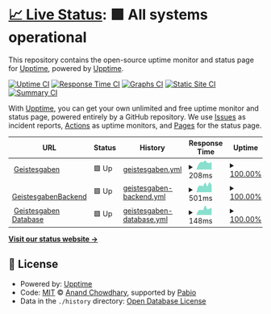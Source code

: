 # [📈 Live Status](https://demo.upptime.js.org): <!--live status--> **🟩 All systems operational**

This repository contains the open-source uptime monitor and status page for [Upptime](https://upptime.js.org), powered by [Upptime](https://github.com/upptime/upptime).

[![Uptime CI](https://github.com/tolobis/serviceUptime/workflows/Uptime%20CI/badge.svg)](https://github.com/tolobis/serviceUptime/actions?query=workflow%3A%22Uptime+CI%22)
[![Response Time CI](https://github.com/tolobis/serviceUptime/workflows/Response%20Time%20CI/badge.svg)](https://github.com/tolobis/serviceUptime/actions?query=workflow%3A%22Response+Time+CI%22)
[![Graphs CI](https://github.com/tolobis/serviceUptime/workflows/Graphs%20CI/badge.svg)](https://github.com/tolobis/serviceUptime/actions?query=workflow%3A%22Graphs+CI%22)
[![Static Site CI](https://github.com/tolobis/serviceUptime/workflows/Static%20Site%20CI/badge.svg)](https://github.com/tolobis/serviceUptime/actions?query=workflow%3A%22Static+Site+CI%22)
[![Summary CI](https://github.com/tolobis/serviceUptime/workflows/Summary%20CI/badge.svg)](https://github.com/tolobis/serviceUptime/actions?query=workflow%3A%22Summary+CI%22)

With [Upptime](https://upptime.js.org), you can get your own unlimited and free uptime monitor and status page, powered entirely by a GitHub repository. We use [Issues](https://github.com/upptime/upptime/issues) as incident reports, [Actions](https://github.com/tolobis/serviceUptime/actions) as uptime monitors, and [Pages](https://demo.upptime.js.org) for the status page.

<!--start: status pages-->
<!-- This summary is generated by Upptime (https://github.com/upptime/upptime) -->
<!-- Do not edit this manually, your changes will be overwritten -->
<!-- prettier-ignore -->
| URL | Status | History | Response Time | Uptime |
| --- | ------ | ------- | ------------- | ------ |
| <img alt="" src="https://icons.duckduckgo.com/ip3/geistes-gaben.de.ico" height="13"> [Geistesgaben](https://geistes-gaben.de) | 🟩 Up | [geistesgaben.yml](https://github.com/tolobis/serviceUptime/commits/HEAD/history/geistesgaben.yml) | <details><summary><img alt="Response time graph" src="./graphs/geistesgaben/response-time-week.png" height="20"> 208ms</summary><br><a href="https://tolobis.github.io/serviceUptime/history/geistesgaben"><img alt="Response time 188" src="https://img.shields.io/endpoint?url=https%3A%2F%2Fraw.githubusercontent.com%2Ftolobis%2FserviceUptime%2FHEAD%2Fapi%2Fgeistesgaben%2Fresponse-time.json"></a><br><a href="https://tolobis.github.io/serviceUptime/history/geistesgaben"><img alt="24-hour response time 217" src="https://img.shields.io/endpoint?url=https%3A%2F%2Fraw.githubusercontent.com%2Ftolobis%2FserviceUptime%2FHEAD%2Fapi%2Fgeistesgaben%2Fresponse-time-day.json"></a><br><a href="https://tolobis.github.io/serviceUptime/history/geistesgaben"><img alt="7-day response time 208" src="https://img.shields.io/endpoint?url=https%3A%2F%2Fraw.githubusercontent.com%2Ftolobis%2FserviceUptime%2FHEAD%2Fapi%2Fgeistesgaben%2Fresponse-time-week.json"></a><br><a href="https://tolobis.github.io/serviceUptime/history/geistesgaben"><img alt="30-day response time 203" src="https://img.shields.io/endpoint?url=https%3A%2F%2Fraw.githubusercontent.com%2Ftolobis%2FserviceUptime%2FHEAD%2Fapi%2Fgeistesgaben%2Fresponse-time-month.json"></a><br><a href="https://tolobis.github.io/serviceUptime/history/geistesgaben"><img alt="1-year response time 188" src="https://img.shields.io/endpoint?url=https%3A%2F%2Fraw.githubusercontent.com%2Ftolobis%2FserviceUptime%2FHEAD%2Fapi%2Fgeistesgaben%2Fresponse-time-year.json"></a></details> | <details><summary><a href="https://tolobis.github.io/serviceUptime/history/geistesgaben">100.00%</a></summary><a href="https://tolobis.github.io/serviceUptime/history/geistesgaben"><img alt="All-time uptime 100.00%" src="https://img.shields.io/endpoint?url=https%3A%2F%2Fraw.githubusercontent.com%2Ftolobis%2FserviceUptime%2FHEAD%2Fapi%2Fgeistesgaben%2Fuptime.json"></a><br><a href="https://tolobis.github.io/serviceUptime/history/geistesgaben"><img alt="24-hour uptime 100.00%" src="https://img.shields.io/endpoint?url=https%3A%2F%2Fraw.githubusercontent.com%2Ftolobis%2FserviceUptime%2FHEAD%2Fapi%2Fgeistesgaben%2Fuptime-day.json"></a><br><a href="https://tolobis.github.io/serviceUptime/history/geistesgaben"><img alt="7-day uptime 100.00%" src="https://img.shields.io/endpoint?url=https%3A%2F%2Fraw.githubusercontent.com%2Ftolobis%2FserviceUptime%2FHEAD%2Fapi%2Fgeistesgaben%2Fuptime-week.json"></a><br><a href="https://tolobis.github.io/serviceUptime/history/geistesgaben"><img alt="30-day uptime 100.00%" src="https://img.shields.io/endpoint?url=https%3A%2F%2Fraw.githubusercontent.com%2Ftolobis%2FserviceUptime%2FHEAD%2Fapi%2Fgeistesgaben%2Fuptime-month.json"></a><br><a href="https://tolobis.github.io/serviceUptime/history/geistesgaben"><img alt="1-year uptime 100.00%" src="https://img.shields.io/endpoint?url=https%3A%2F%2Fraw.githubusercontent.com%2Ftolobis%2FserviceUptime%2FHEAD%2Fapi%2Fgeistesgaben%2Fuptime-year.json"></a></details>
| <img alt="" src="https://icons.duckduckgo.com/ip3/backend.geistes-gaben.de.ico" height="13"> [GeistesgabenBackend](https://backend.geistes-gaben.de) | 🟩 Up | [geistesgaben-backend.yml](https://github.com/tolobis/serviceUptime/commits/HEAD/history/geistesgaben-backend.yml) | <details><summary><img alt="Response time graph" src="./graphs/geistesgaben-backend/response-time-week.png" height="20"> 501ms</summary><br><a href="https://tolobis.github.io/serviceUptime/history/geistesgaben-backend"><img alt="Response time 492" src="https://img.shields.io/endpoint?url=https%3A%2F%2Fraw.githubusercontent.com%2Ftolobis%2FserviceUptime%2FHEAD%2Fapi%2Fgeistesgaben-backend%2Fresponse-time.json"></a><br><a href="https://tolobis.github.io/serviceUptime/history/geistesgaben-backend"><img alt="24-hour response time 499" src="https://img.shields.io/endpoint?url=https%3A%2F%2Fraw.githubusercontent.com%2Ftolobis%2FserviceUptime%2FHEAD%2Fapi%2Fgeistesgaben-backend%2Fresponse-time-day.json"></a><br><a href="https://tolobis.github.io/serviceUptime/history/geistesgaben-backend"><img alt="7-day response time 501" src="https://img.shields.io/endpoint?url=https%3A%2F%2Fraw.githubusercontent.com%2Ftolobis%2FserviceUptime%2FHEAD%2Fapi%2Fgeistesgaben-backend%2Fresponse-time-week.json"></a><br><a href="https://tolobis.github.io/serviceUptime/history/geistesgaben-backend"><img alt="30-day response time 478" src="https://img.shields.io/endpoint?url=https%3A%2F%2Fraw.githubusercontent.com%2Ftolobis%2FserviceUptime%2FHEAD%2Fapi%2Fgeistesgaben-backend%2Fresponse-time-month.json"></a><br><a href="https://tolobis.github.io/serviceUptime/history/geistesgaben-backend"><img alt="1-year response time 492" src="https://img.shields.io/endpoint?url=https%3A%2F%2Fraw.githubusercontent.com%2Ftolobis%2FserviceUptime%2FHEAD%2Fapi%2Fgeistesgaben-backend%2Fresponse-time-year.json"></a></details> | <details><summary><a href="https://tolobis.github.io/serviceUptime/history/geistesgaben-backend">100.00%</a></summary><a href="https://tolobis.github.io/serviceUptime/history/geistesgaben-backend"><img alt="All-time uptime 92.11%" src="https://img.shields.io/endpoint?url=https%3A%2F%2Fraw.githubusercontent.com%2Ftolobis%2FserviceUptime%2FHEAD%2Fapi%2Fgeistesgaben-backend%2Fuptime.json"></a><br><a href="https://tolobis.github.io/serviceUptime/history/geistesgaben-backend"><img alt="24-hour uptime 100.00%" src="https://img.shields.io/endpoint?url=https%3A%2F%2Fraw.githubusercontent.com%2Ftolobis%2FserviceUptime%2FHEAD%2Fapi%2Fgeistesgaben-backend%2Fuptime-day.json"></a><br><a href="https://tolobis.github.io/serviceUptime/history/geistesgaben-backend"><img alt="7-day uptime 100.00%" src="https://img.shields.io/endpoint?url=https%3A%2F%2Fraw.githubusercontent.com%2Ftolobis%2FserviceUptime%2FHEAD%2Fapi%2Fgeistesgaben-backend%2Fuptime-week.json"></a><br><a href="https://tolobis.github.io/serviceUptime/history/geistesgaben-backend"><img alt="30-day uptime 100.00%" src="https://img.shields.io/endpoint?url=https%3A%2F%2Fraw.githubusercontent.com%2Ftolobis%2FserviceUptime%2FHEAD%2Fapi%2Fgeistesgaben-backend%2Fuptime-month.json"></a><br><a href="https://tolobis.github.io/serviceUptime/history/geistesgaben-backend"><img alt="1-year uptime 92.11%" src="https://img.shields.io/endpoint?url=https%3A%2F%2Fraw.githubusercontent.com%2Ftolobis%2FserviceUptime%2FHEAD%2Fapi%2Fgeistesgaben-backend%2Fuptime-year.json"></a></details>
| <img alt="" src="https://icons.duckduckgo.com/ip3/pniujixkkkqyqwowjmwi.supabase.co.ico" height="13"> [Geistesgaben Database](https://pniujixkkkqyqwowjmwi.supabase.co/rest/v1) | 🟩 Up | [geistesgaben-database.yml](https://github.com/tolobis/serviceUptime/commits/HEAD/history/geistesgaben-database.yml) | <details><summary><img alt="Response time graph" src="./graphs/geistesgaben-database/response-time-week.png" height="20"> 148ms</summary><br><a href="https://tolobis.github.io/serviceUptime/history/geistesgaben-database"><img alt="Response time 156" src="https://img.shields.io/endpoint?url=https%3A%2F%2Fraw.githubusercontent.com%2Ftolobis%2FserviceUptime%2FHEAD%2Fapi%2Fgeistesgaben-database%2Fresponse-time.json"></a><br><a href="https://tolobis.github.io/serviceUptime/history/geistesgaben-database"><img alt="24-hour response time 173" src="https://img.shields.io/endpoint?url=https%3A%2F%2Fraw.githubusercontent.com%2Ftolobis%2FserviceUptime%2FHEAD%2Fapi%2Fgeistesgaben-database%2Fresponse-time-day.json"></a><br><a href="https://tolobis.github.io/serviceUptime/history/geistesgaben-database"><img alt="7-day response time 148" src="https://img.shields.io/endpoint?url=https%3A%2F%2Fraw.githubusercontent.com%2Ftolobis%2FserviceUptime%2FHEAD%2Fapi%2Fgeistesgaben-database%2Fresponse-time-week.json"></a><br><a href="https://tolobis.github.io/serviceUptime/history/geistesgaben-database"><img alt="30-day response time 140" src="https://img.shields.io/endpoint?url=https%3A%2F%2Fraw.githubusercontent.com%2Ftolobis%2FserviceUptime%2FHEAD%2Fapi%2Fgeistesgaben-database%2Fresponse-time-month.json"></a><br><a href="https://tolobis.github.io/serviceUptime/history/geistesgaben-database"><img alt="1-year response time 156" src="https://img.shields.io/endpoint?url=https%3A%2F%2Fraw.githubusercontent.com%2Ftolobis%2FserviceUptime%2FHEAD%2Fapi%2Fgeistesgaben-database%2Fresponse-time-year.json"></a></details> | <details><summary><a href="https://tolobis.github.io/serviceUptime/history/geistesgaben-database">100.00%</a></summary><a href="https://tolobis.github.io/serviceUptime/history/geistesgaben-database"><img alt="All-time uptime 100.00%" src="https://img.shields.io/endpoint?url=https%3A%2F%2Fraw.githubusercontent.com%2Ftolobis%2FserviceUptime%2FHEAD%2Fapi%2Fgeistesgaben-database%2Fuptime.json"></a><br><a href="https://tolobis.github.io/serviceUptime/history/geistesgaben-database"><img alt="24-hour uptime 100.00%" src="https://img.shields.io/endpoint?url=https%3A%2F%2Fraw.githubusercontent.com%2Ftolobis%2FserviceUptime%2FHEAD%2Fapi%2Fgeistesgaben-database%2Fuptime-day.json"></a><br><a href="https://tolobis.github.io/serviceUptime/history/geistesgaben-database"><img alt="7-day uptime 100.00%" src="https://img.shields.io/endpoint?url=https%3A%2F%2Fraw.githubusercontent.com%2Ftolobis%2FserviceUptime%2FHEAD%2Fapi%2Fgeistesgaben-database%2Fuptime-week.json"></a><br><a href="https://tolobis.github.io/serviceUptime/history/geistesgaben-database"><img alt="30-day uptime 100.00%" src="https://img.shields.io/endpoint?url=https%3A%2F%2Fraw.githubusercontent.com%2Ftolobis%2FserviceUptime%2FHEAD%2Fapi%2Fgeistesgaben-database%2Fuptime-month.json"></a><br><a href="https://tolobis.github.io/serviceUptime/history/geistesgaben-database"><img alt="1-year uptime 100.00%" src="https://img.shields.io/endpoint?url=https%3A%2F%2Fraw.githubusercontent.com%2Ftolobis%2FserviceUptime%2FHEAD%2Fapi%2Fgeistesgaben-database%2Fuptime-year.json"></a></details>

<!--end: status pages-->

[**Visit our status website →**](https://demo.upptime.js.org)

## 📄 License

- Powered by: [Upptime](https://github.com/upptime/upptime)
- Code: [MIT](./LICENSE) © [Anand Chowdhary](https://anandchowdhary.com), supported by [Pabio](https://pabio.com)
- Data in the `./history` directory: [Open Database License](https://opendatacommons.org/licenses/odbl/1-0/)

